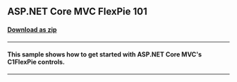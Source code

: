 ## ASP.NET Core MVC FlexPie 101
#### [Download as zip](https://downgit.github.io/#/home?url=https://github.com/GrapeCity/ComponentOne-ASPNET-MVC-Samples/tree/master/ASPNETCore/HowTo/FlexChart/FlexPie101)
____
#### This sample shows how to get started with ASP.NET Core MVC's C1FlexPie controls.
____
